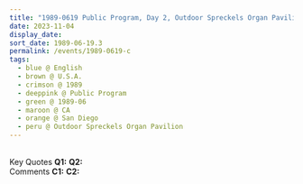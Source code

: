 ```yaml
---
title: "1989-0619 Public Program, Day 2, Outdoor Spreckels Organ Pavilion, Balboa Park, San Diego, CA, U.S.A."
date: 2023-11-04
display_date: 
sort_date: 1989-06-19.3
permalink: /events/1989-0619-c
tags:
  - blue @ English
  - brown @ U.S.A.
  - crimson @ 1989
  - deeppink @ Public Program
  - green @ 1989-06
  - maroon @ CA
  - orange @ San Diego
  - peru @ Outdoor Spreckels Organ Pavilion
---
```


<br>

<wave-list>
  <list-title color="DarkSeaGreen" width="55">Key Quotes</list-title>
  <list-item color="BlanchedAlmond" width="280"><b>Q1:</b> <i></i></list-item>
  <list-item color="Lavender" width="280"><b>Q2:</b> <i></i></list-item>
</wave-list>

<br>

<wave-list>
  <list-title color="DarkSeaGreen" width="55">Comments</list-title>
  <list-item color="BlanchedAlmond" width="280"><b>C1:</b> <i></i></list-item>
  <list-item color="Lavender" width="280"><b>C2:</b> <i></i></list-item>
</wave-list>